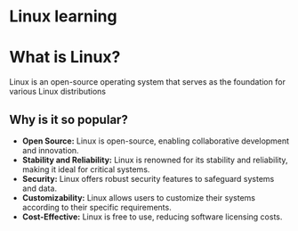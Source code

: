 # Linux learning

# What is Linux?

Linux is an open-source operating system that serves as the foundation for various Linux distributions

## Why is it so popular?

- **Open Source:** Linux is open-source, enabling collaborative development and innovation.
- **Stability and Reliability:** Linux is renowned for its stability and reliability, making it ideal for critical systems.
- **Security:** Linux offers robust security features to safeguard systems and data.
- **Customizability:** Linux allows users to customize their systems according to their specific requirements.
- **Cost-Effective:** Linux is free to use, reducing software licensing costs.
